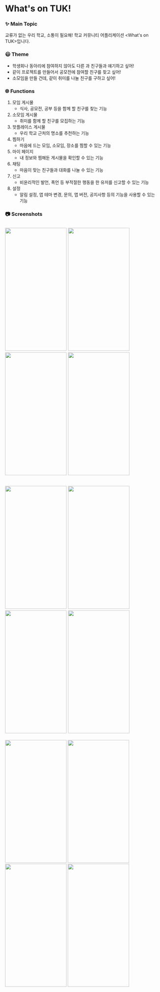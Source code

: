 # What's on TUK!


### :sparkles: Main Topic
교류가 없는 우리 학교, 소통이 필요해!
학교 커뮤니티 어플리케이션 <What's on TUK>입니다.

### :smiley: Theme
- 학생회나 동아리에 참여하지 않아도 다른 과 친구들과 얘기하고 싶어!
- 같이 프로젝트를 만들어서 공모전에 참여할 친구를 찾고 싶어!
- 소모임을 만들 건데, 같이 취미를 나눌 친구를 구하고 싶어!

### :globe_with_meridians: Functions
1. 모임 게시물
   - 식사, 공모전, 공부 등을 함께 할 친구를 찾는 기능
2. 소모임 게시물
   - 취미를 함께 할 친구를 모집하는 기능
3. 핫플레이스 게시물
   - 우리 학교 근처의 명소를 추천하는 기능
4. 찜하기
   - 마음에 드는 모임, 소모임, 장소를 찜할 수 있는 기능
5. 마이 페이지
   - 내 정보와 찜해둔 게시물을 확인할 수 있는 기능
6. 채팅
   - 마음이 맞는 친구들과 대화를 나눌 수 있는 기능
7. 신고
   - 비윤리적인 발언, 폭언 등 부적절한 행동을 한 유저를 신고할 수 있는 기능
8. 설정
   - 알림 설정, 앱 테마 변경, 문의, 앱 버전, 공지사항 등의 기능을 사용할 수 있는 기능

### 📷 Screenshots
<img src="https://github.com/user-attachments/assets/dc35d067-285f-4c34-b7e0-3ffb16db92ce" width="200" height="400"/> <img src="https://github.com/user-attachments/assets/c951c8ae-3a3a-497d-92dc-1d1f844602b9" width="200" height="400"/> <img src="https://github.com/user-attachments/assets/129fcc0f-2e0d-4111-bfe6-9fd696b5b52d" width="200" height="400"/>
<img src="https://github.com/user-attachments/assets/cabd7be0-2797-4ec9-97ee-f8da1b1a4505" width="200" height="400"/>
----------
<img src="https://github.com/user-attachments/assets/53d36c67-f9c9-4d36-a0cc-66067cc0f27b" width="200" height="400"/> <img src="https://github.com/user-attachments/assets/d1c8feaa-9f26-4ab9-a5c0-15944d96cf12" width="200" height="400"/> 
<img src="https://github.com/user-attachments/assets/16f742e6-cdce-4cf8-a789-297c26d2fffe" width="200" height="400"/> <img src="https://github.com/user-attachments/assets/7ca9ea55-c6b8-403e-ba0e-dda0a7d4b861" width="200" height="400"/> 
--
<img src="https://github.com/user-attachments/assets/a3bfaa57-d2f9-416a-9b94-c229d9bf25ba" width="200" height="400"/>
<img src="https://github.com/user-attachments/assets/073f490c-6ea5-4742-b86e-bf630fba24a8" width="200" height="400"/>
<img src="https://github.com/user-attachments/assets/a7d931da-4dfb-4c59-a752-c70b3ab0c019" width="200" height="400"/>
<img src="https://github.com/user-attachments/assets/1428aed3-a46a-421e-8a5e-068ed19019b2" width="200" height="400"/>
